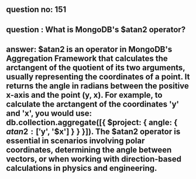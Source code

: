 
      
## question no: 151

## question : What is MongoDB's $atan2 operator?

## answer: $atan2 is an operator in MongoDB's Aggregation Framework that calculates the arctangent of the quotient of its two arguments, usually representing the coordinates of a point. It returns the angle in radians between the positive x-axis and the point (y, x). For example, to calculate the arctangent of the coordinates 'y' and 'x', you would use: db.collection.aggregate([{ $project: { angle: { $atan2: ['$y', '$x'] } } }]). The $atan2 operator is essential in scenarios involving polar coordinates, determining the angle between vectors, or when working with direction-based calculations in physics and engineering.
      